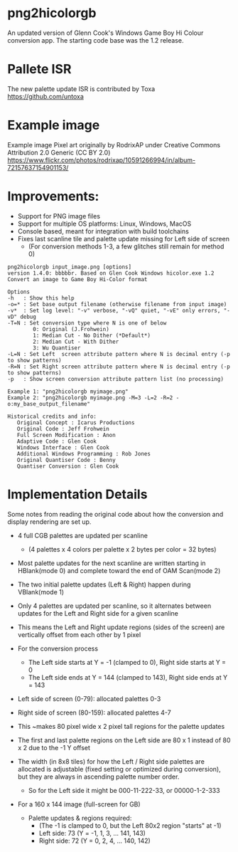 # png2hicolorgb

An updated version of Glenn Cook's Windows Game Boy Hi Colour conversion app. The starting code base was the 1.2 release.

# Pallete ISR
The new palette update ISR is contributed by Toxa
https://github.com/untoxa

# Example image
Example image Pixel art originally by RodrixAP under Creative Commons Attribution 2.0 Generic (CC BY 2.0)
https://www.flickr.com/photos/rodrixap/10591266994/in/album-72157637154901153/


# Improvements:
- Support for PNG image files
- Support for multiple OS platforms: Linux, Windows, MacOS
- Console based, meant for integration with build toolchains
- Fixes last scanline tile and palette update missing for Left side of screen
  - (For conversion methods 1-3, a few glitches still remain for method 0)


```
png2hicolorgb input_image.png [options]
version 1.4.0: bbbbbr. Based on Glen Cook Windows hicolor.exe 1.2
Convert an image to Game Boy Hi-Color format

Options
-h   : Show this help
-o=* : Set base output filename (otherwise filename from input image)
-v*  : Set log level: "-v" verbose, "-vQ" quiet, "-vE" only errors, "-vD" debug
-T=N : Set conversion type where N is one of below 
        0: Original (J.Frohwein)
        1: Median Cut - No Dither (*Default*)
        2: Median Cut - With Dither
        3: Wu Quantiser
-L=N : Set Left  screen attribute pattern where N is decimal entry (-p to show patterns)
-R=N : Set Right screen attribute pattern where N is decimal entry (-p to show patterns)
-p   : Show screen conversion attribute pattern list (no processing)

Example 1: "png2hicolorgb myimage.png"
Example 2: "png2hicolorgb myimage.png -M=3 -L=2 -R=2 -o:my_base_output_filename"

Historical credits and info:
   Original Concept : Icarus Productions
   Original Code : Jeff Frohwein
   Full Screen Modification : Anon
   Adaptive Code : Glen Cook
   Windows Interface : Glen Cook
   Additional Windows Programming : Rob Jones
   Original Quantiser Code : Benny
   Quantiser Conversion : Glen Cook
```

# Implementation Details
Some notes from reading the original code about how the conversion and display rendering are set up.

- 4 full CGB palettes are updated per scanline
  - (4 palettes x 4 colors per palette x 2 bytes per color = 32 bytes)
- Most palette updates for the next scanline are written starting in HBlank(mode 0) and complete toward the end of OAM Scan(mode 2)
- The two initial palette updates (Left & Right) happen during VBlank(mode 1)

- Only 4 palettes are updated per scanline, so it alternates between updates for the Left and Right side for a given scanline
- This means the Left and Right update regions (sides of the screen) are vertically offset from each other by 1 pixel
- For the conversion process
  - The Left side starts at Y = -1 (clamped to 0), Right side starts at Y = 0
  - The Left side ends at Y = 144 (clamped to 143), Right side ends at Y = 143

- Left side of screen (0-79): allocated palettes 0-3
- Right side of screen (80-159): allocated palettes 4-7
- This ~makes 80 pixel wide x 2 pixel tall regions for the palette updates
- The first and last palette regions on the Left side are 80 x 1 instead of 80 x 2 due to the -1 Y offset
- The width (in 8x8 tiles) for how the Left / Right side palettes are allocated is adjustable (fixed setting or optimized during conversion), but they are always in ascending palette number order.
  - So for the Left side it might be 000-11-222-33, or 00000-1-2-333

- For a 160 x 144 image (full-screen for GB)
  - Palette updates & regions required:
    - (The -1 is clamped to 0, but the Left 80x2 region "starts" at -1)
    - Left side:  73 (Y = -1, 1, 3, ... 141, 143)
    - Right side: 72 (Y =  0, 2, 4, ... 140, 142)

